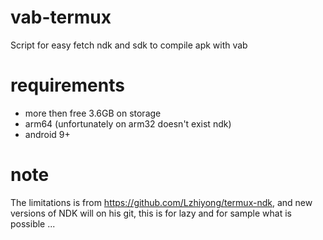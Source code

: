 # vab-termux
Script for easy fetch ndk and sdk to compile apk with vab
# requirements
- more then free 3.6GB on storage 
- arm64 (unfortunately on arm32 doesn't exist ndk)
- android 9+

# note
The limitations is from https://github.com/Lzhiyong/termux-ndk, and new versions of NDK will on his git, this is for lazy and for sample what is possible ...
